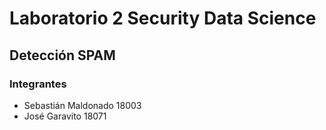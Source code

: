 # Laboratorio 2 Security Data Science  
## Detección SPAM  

### Integrantes  
- Sebastián Maldonado 18003  
- José Garavito 18071
